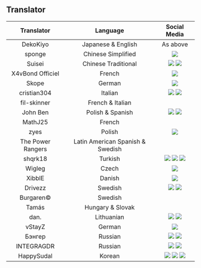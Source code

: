 ## Translator
|    Translator     |             Language             |                                                                                                                                                           Social Media                                                                                                                                                            |
| :---------------: | :------------------------------: | :-------------------------------------------------------------------------------------------------------------------------------------------------------------------------------------------------------------------------------------------------------------------------------------------------------------------------------: |
|     DekoKiyo      |        Japanese & English        |                                                                                                                                                             As above                                                                                                                                                              |
|      sponge       |        Chinese Simplified        |                                                                                                                        ![](https://img.shields.io/badge/Discord%20User-sponge%232957-4e59df?logo=Discord)                                                                                                                         |
|      Suisei       |       Chinese Traditional        |                                      [![](https://img.shields.io/badge/%40gta5__lspdfrTW--ffffff?logo=YouTube&style=social)](https://youtube.com/@gta5_lspdfrTW) [![](https://img.shields.io/discord/896616805303463947?logo=Discord&label=Discord%20Server)](https://discord.gg/WF7wJBBwdS)                                      |
| X4vBond Officiel  |              French              |                                                                                                [![](https://img.shields.io/badge/%40X4vBondOfficiel--ffffff?logo=YouTube&style=social)](https://www.youtube.com/@X4vBondOfficiel)                                                                                                 |
|       Skope       |              German              |                                                                                                                         ![](https://img.shields.io/badge/Discord%20User-Skope%230877-4e59df?logo=Discord)                                                                                                                         |
|    cristian304    |             Italian              |                                            [![](https://img.shields.io/badge/GTA5--Mods.com-cristian304-24a848)](https://www.gta5-mods.com/users/cristian304) [![](https://img.shields.io/badge/LCPDFR.com-%20cristian304-073763)](https://www.lcpdfr.com/profile/342902-cristian304/)                                            |
|    fil-skinner    |         French & Italian         |                                                                                                                                                                                                                                                                                                                                   |
|     John Ben      |         Polish & Spanish         |                                                              [![](https://img.shields.io/badge/LCPDFR.com-John%20Ben-073763)](https://www.lcpdfr.com/profile/524002-john-ben/) ![](https://img.shields.io/badge/Discord%20User-John_Ben%231487-4e59df?logo=Discord)                                                               |
|      MathJ25      |              French              |                                                                                                                                                                                                                                                                                                                                   |
|       zyes        |              Polish              |                                                                                                                         ![](https://img.shields.io/badge/Discord%20User-zyes%231926-4e59df?logo=Discord)                                                                                                                          |
| The Power Rangers | Latin American Spanish & Swedish |                                                                                                                                                                                                                                                                                                                                   |
|      shqrk18      |             Turkish              | ![](https://img.shields.io/badge/Discord%20User-shqrk18%235024-4e59df?logo=Discord) [![](https://img.shields.io/discord/769395484568584252?logo=Discord&label=Discord%20Server)](https://discord.gg/scQ9mpevS6) [![](https://img.shields.io/badge/Web%20Site-%20-112446?style=social&logo=MicrosoftEdge)](https://bit.ly/3zucpUG) |
|      Wigleg       |              Czech               |                                                                                                         [![](https://img.shields.io/badge/%40Wigleg--ffffff?logo=YouTube&style=social)](https://www.youtube.com/@Wigleg)                                                                                                          |
|      XibblE       |              Danish              |                                                                                                    [![](https://img.shields.io/badge/LCPDFR.com-Officer%20Jared-073763)](https://www.lcpdfr.com/profile/473102-officer-jared/)                                                                                                    |
|      Drivezz      |             Swedish              |                                         [![](https://img.shields.io/badge/%40Drivezz287--ffffff?logo=YouTube&style=social)](https://youtube.com/@Drivezz287) [![](https://img.shields.io/discord/992211135644323971?logo=Discord&label=Discord%20Server)](https://discord.gg/qsE6g3TfHu)                                          |
|     Burgaren©     |             Swedish              |                                                                                                                                                                                                                                                                                                                                   |
|       Tamás       |         Hungary & Slovak         |                                                                                                                                                                                                                                                                                                                                   |
|       dan.        |            Lithuanian            |                                                               [![](https://img.shields.io/badge/LCPDFR.com-danperalta-073763)](https://www.lcpdfr.com/profile/560777-danperalta/) ![](https://img.shields.io/badge/Discord%20User-dan.%239536-4e59df?logo=Discord)                                                                |
|      vStayZ       |              German              |                                                                                                                        ![](https://img.shields.io/badge/Discord%20User-vStayZ%230934-4e59df?logo=Discord)                                                                                                                         |
|      Бэнгер       |             Russian              |                                                 ![](https://img.shields.io/badge/Discord%20User-Бэнгер%230007-4e59df?logo=Discord) [![](https://img.shields.io/badge/Web%20Site-%20-112446?style=social&logo=MicrosoftEdge)](https://lspdfr.ru/index.php?/profile/6-tech-admin/)                                                  |
|    INTEGRAGDR     |             Russian              |                                              ![](https://img.shields.io/badge/Discord%20User-INTEGRAGDR%232998-4e59df?logo=Discord) [![](https://img.shields.io/badge/Web%20Site-%20-112446?style=social&logo=MicrosoftEdge)](https://lspdfr.ru/index.php?/profile/1-alex-ferguson/)                                              |
|    HappySudal     |              Korean              |              ![](https://img.shields.io/badge/Discord%20User-happy_sudal-4e59df?logo=Discord) ![](https://img.shields.io/badge/Discord%20User-빈진호%236984-4e59df?logo=Discord)               [![](https://img.shields.io/badge/%40Luck_otter--ffffff?logo=YouTube&style=social)](https://youtube.com/@HappySudal)               |